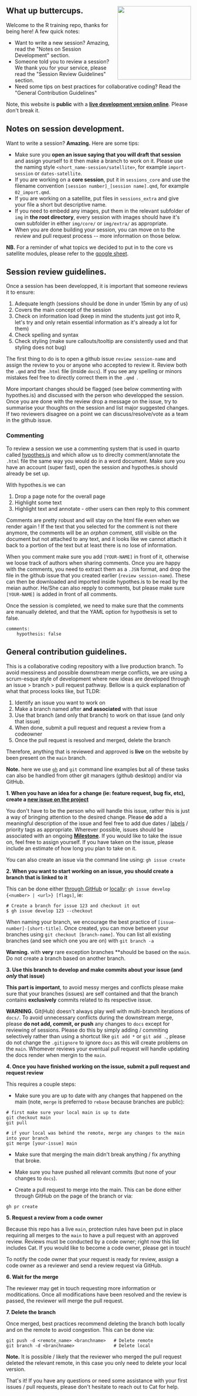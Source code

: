  What up buttercups. <img src='img/llama.svg' width=200px align='right'>
----------------------------------------------------------------------------------------------------
Welcome to the R training repo, thanks for being here! A few quick notes:
- Want to write a new session? Amazing, read the "Notes on Session Development" section. 
- Someone told you to review a session? We thank you for your service, please read the "Session Review Guidelines" section.
- Need some tips on best practices for collaborative coding? Read the "General Contribution Guidelines"

Note, this website is **public** with a **[live development version online](https://epicentre-msf.github.io/repicentre/)**. Please don't break it.


Notes on session development.
----------------------------------------------------------------------------------------------------
Want to write a session? **Amazing.** Here are some tips:
- Make sure you **open an issue saying that you will draft that session** and assign yourself to it then make a branch to work on it. Please use the naming style `<short_name-session/satellite>`, for example `import-session` or `dates-satellite`.
- If you are working on a **core session**, put it in `sessions_core` and use the filename convention `[session number]_[session name].qmd`, for example `02_import.qmd`.
- If you are working on a satellite, put files in `sessions_extra` and give your file a short but descriptive name.
- If you need to embedd any images, put them in the relevant subfolder of `img` in **the root directory**, every session with images should have it's own subfolder in either `img/core/` or `img/extra/` as appropriate.
- When you are done building your session, you can move on to the review and pull request process -- more information on those below.

**NB.** For a reminder of what topics we decided to put in to the core vs satellite modules, please refer to the [google sheet](https://docs.google.com/spreadsheets/d/1oqAkFwQVuDzfRouxglN-UT9RMDzl7TLfD5_g0ayPhZU/edit?gid=0#gid=0).


Session review guidelines.
----------------------------------------------------------------------------------------------------
Once a session has been developped, it is important that someone reviews it to ensure:  

1. Adequate length (sessions should be done in under 15min by any of us)
2. Covers the main concept of the session 
3. Check on information load (keep in mind the students just got into R, let's try and only retain essential information as it's already a lot for them)
4. Check spelling and syntax
5. Check styling (make sure callouts/tooltip are consistently used and that styling does not bug)

The first thing to do is to open a github issue `review session-name` and assign the review to you or anyone who accepted to review it. Review both the `.qmd` and the `.html` file (inside `docs`). If you see any spelling or minors mistakes feel free to directly correct them in the `.qmd `.

 More important changes should be flagged (see below commenting with hypothes.is) and discussed with the person who developped the session. Once you are done with the review drop a message on the issue, try to summarise your thoughts on the session and list major suggested changes. If two reviewers disagree on a point we can discuss/resolve/vote as a team in the github issue. 

### Commenting
To review a session we use a commenting system that is used in quarto called [hypothes.is](https://web.hypothes.is/) and which allow us to direclty comment/annotate the `.html` file the same way you would do in a word document. Make sure you have an account (super fast), open the session and hypothes.is should already be set up. 

With hypothes.is we can

1. Drop a page note for the overall page 
2. Highlight some text 
3. Highlight text and annotate - other users can then reply to this comment

Comments are pretty robust and will stay on the html file even when we render again ! If the text that you selected for the comment is not there anymore, the comments will be an *orphan* comment, still visible on the document but not attached to any text, and it looks like we cannot attach it back to a portion of the text but at least there is no lose of information.

When you comment make sure you add `[YOUR-NAME]` in front of it, otherwise we loose track of authors when sharing comments. Once you are happy with the comments, you need to extract them as a `.JSN` format, and drop the file in the github issue that you created earlier (`review session-name`). These can then be downloaded and imported inside hypothes.is to be read by the meian author. He/She can also repply to comments, but please make sure `[YOUR-NAME]` is added in front of all comments. 

Once the session is completed, we need to make sure that the comments are manually deleted, and that the YAML option for hypothesis is set to false. 

```
comments: 
    hypothesis: false
```

General contribution guidelines.
----------------------------------------------------------------------------------------------------
This is a collaborative coding repository with a live production branch. To avoid messiness and possible downstream merge conflicts, we are using a scrum-esque style of development where new ideas are developed through an issue > branch > pull request pathway. Bellow is a quick explanation of what that process looks like, but TLDR:
1. Identify an issue you want to work on
2. Make a branch named after **and associated** with that issue
3. Use that branch (and only that branch) to work on that issue (and only that issue)
4. When done, submit a pull request and request a review from a codeowner
5. Once the pull request is resolved and merged, delete the branch

Therefore, anything that is reviewed and approved is **live** on the website by been present on the `main` branch.

**Note.** here we use [`gh`](https://cli.github.com/) and `git` command line examples but all of these tasks can also be handled from other git managers (github desktop) and/or via GitHub.

**1. When you have an idea for a change (ie: feature request, bug fix, etc), create a [new issue on the project](https://github.com/orgs/epicentre-msf/projects/5/)**

You don't have to be the person who will handle this issue, rather this is just a way of bringing attention to the desired change. Please **do** add a meaningful description of the issue and feel free to add due dates / [labels](https://github.com/epicentre-msf/repicentre/labels) / priority tags as appropriate. Wherever possible, issues should be associated with an ongoing [**Milestone**](https://github.com/epicentre-msf/repicentre/milestones). If you would like to take the issue on, feel free to assign yourself. If you have taken on the issue, please include an estimate of how long you plan to take on it.

You can also create an issue via the command line using: `gh issue create`

**2. When you want to start working on an issue, you should create a branch that is linked to it**

This can be done either [through GitHub](https://docs.github.com/en/issues/tracking-your-work-with-issues/using-issues/creating-a-branch-for-an-issue) or [locally](https://cli.github.com/manual/gh_issue_develop): `gh issue develop {<number> | <url>} [flags]`, ie:

```
# Create a branch for issue 123 and checkout it out
$ gh issue develop 123 --checkout
```

When naming your branch, we encourage the best practice of `[issue-number]-[short-title]`. Once created, you can move between your branches using `git checkout [branch-name]`. You can list all existing branches (and see which one you are on) with `git branch -a`

**Warning.** with **very** rare exception branches **should be based on the `main`. Do not create a branch based on another branch.

**3. Use this branch to develop and make commits about your issue (and _only_ that issue)**

**This part is important**, to avoid messy merges and conflicts please make sure that your branches (issues) are self contained and that the branch contains **exclusively** commits related to its respective issue.

**WARNING.** Git(Hub) doesn't always play well with multi-branch iterations of `docs/`. To avoid unnecessary conflicts during the downstream merge, please **do not add, commit, or push** any changes to `docs` except for reviewing of sessions. Please do this by simply adding / commiting selectively rather than using a shortcut like `git add *` or `git add .`, please do not change the `.gitignore` to ignore `docs` as this will create problems on the `main`. Whomever reviews your eventual pull request will handle updating the docs render when mergin to the `main`.

**4. Once you have finished working on the issue, submit a pull request and request review**

This requires a couple steps:

- Make sure you are up to date with any changes that happened on the main (note, `merge` is preferred to `rebase` because branches are public):
```
# first make sure your local main is up to date
git checkout main
git pull

# if your local was behind the remote, merge any changes to the main into your branch
git merge [your-issue] main
```

- Make sure that merging the main didn't break anything / fix anything that broke.

- Make sure you have pushed all relevant commits (but none of your changes to `docs`).

- Create a pull request to merge into the main. This can be done either through GitHub on the page of the branch or via:
```
gh pr create
```

**5. Request a review from a code owner**

Because this repo has a live `main`, protection rules have been put in place requiring all merges to the `main` to have a pull request with an approved review. Reviews must be conducted by a code owner; right now this list includes Cat. If you would like to become a code owner, please get in touch!

To notify the code owner that your request is ready for review, assign a code owner as a reviewer and send a review request via GitHub.

**6. Wait for the merge**

The reviewer may get in touch requesting more information or moditications. Once all modifications have been resolved and the review is passed, the reviewer will merge the pull request.

**7. Delete the branch**

Once merged, best practices recommend deleting the branch both locally and on the remote to avoid congestion. This can be done via:
```
git push -d <remote_name> <branchname>   # Delete remote
git branch -d <branchname>               # Delete local
```

**Note.** It is possible / likely that the reviewer who merged the pull request deleted the relevant remote, in this case you only need to delete your local version.

That's it! If you have any questions or need some assistance with your first issues / pull requests, please don't hesitate to reach out to Cat for help.
